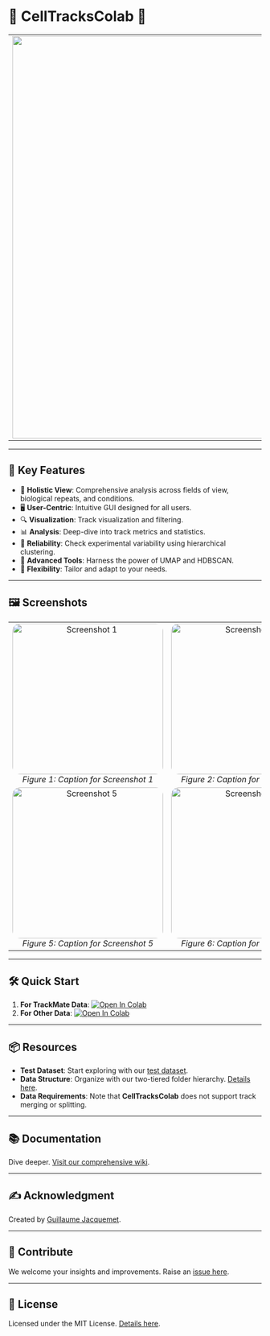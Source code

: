 # 🌟 CellTracksColab 🌟

<table>
<tr>
<td valign="top">

<img src="https://github.com/guijacquemet/CellTracksColab/blob/main/Wiki/CellTracksColab_logo.png" width="800">

</td>
<td>

> In life sciences, tracking objects from movies is pivotal for quantifying behaviors of particles, organelles, bacteria, cells, and whole animals. **CellTracksColab** bridges the gap between tracking and insightful analysis.

> CellTracksColab simplifies the journey from data compilation to analysis. Built on the Google Colaboratory framework, it provides a cloud-based solution accessible with just a web browser and a Google account.

</td>
</tr>
</table>

---

## 🚀 **Key Features**
- 📘 **Holistic View**: Comprehensive analysis across fields of view, biological repeats, and conditions.
- 🖥️ **User-Centric**: Intuitive GUI designed for all users.
- 🔍 **Visualization**: Track visualization and filtering.
- 📊 **Analysis**: Deep-dive into track metrics and statistics.
- 🧪 **Reliability**: Check experimental variability using hierarchical clustering.
- 🔧 **Advanced Tools**: Harness the power of UMAP and HDBSCAN.
- 💼 **Flexibility**: Tailor and adapt to your needs.

---

## 🖼️ **Screenshots**

<table>
<tr>
    <td align="center" valign="middle" style="transition: transform .2s;">
        <a href="https://github.com/guijacquemet/CellTracksColab/blob/main/Wiki/Screenshot1.png">
            <img src="https://github.com/guijacquemet/CellTracksColab/blob/main/Wiki/Screenshot1.png" alt="Screenshot 1" width="300" style="border-radius: 5%; transition: transform .2s; :hover {transform: scale(1.1);}">
        </a>
        <br>
        <em>Figure 1: Caption for Screenshot 1</em>
    </td>
    <td align="center" valign="middle" style="transition: transform .2s;">
        <a href="https://github.com/guijacquemet/CellTracksColab/blob/main/Wiki/Screenshot2.png">
            <img src="https://github.com/guijacquemet/CellTracksColab/blob/main/Wiki/Screenshot2.png" alt="Screenshot 2" width="300" style="border-radius: 5%; transition: transform .2s; :hover {transform: scale(1.1);}">
        </a>
        <br>
        <em>Figure 2: Caption for Screenshot 2</em>
    </td>
    <td align="center" valign="middle" style="transition: transform .2s;">
        <a href="https://github.com/guijacquemet/CellTracksColab/blob/main/Wiki/Screenshot3.png">
            <img src="https://github.com/guijacquemet/CellTracksColab/blob/main/Wiki/Screenshot3.png" alt="Screenshot 3" width="300" style="border-radius: 5%; transition: transform .2s; :hover {transform: scale(1.1);}">
        </a>
        <br>
        <em>Figure 3: Caption for Screenshot 3</em>
    </td>
    <td align="center" valign="middle" style="transition: transform .2s;">
        <a href="https://github.com/guijacquemet/CellTracksColab/blob/main/Wiki/Screenshot4.png">
            <img src="https://github.com/guijacquemet/CellTracksColab/blob/main/Wiki/Screenshot4.png" alt="Screenshot 4" width="300" style="border-radius: 5%; transition: transform .2s; :hover {transform: scale(1.1);}">
        </a>
        <br>
        <em>Figure 4: Caption for Screenshot 4</em>
    </td>
</tr>
<tr>
    <td align="center" valign="middle" style="transition: transform .2s;">
        <a href="https://github.com/guijacquemet/CellTracksColab/blob/main/Wiki/Screenshot5.png">
            <img src="https://github.com/guijacquemet/CellTracksColab/blob/main/Wiki/Screenshot5.png" alt="Screenshot 5" width="300" style="border-radius: 5%; transition: transform .2s; :hover {transform: scale(1.1);}">
        </a>
        <br>
        <em>Figure 5: Caption for Screenshot 5</em>
    </td>
    <td align="center" valign="middle" style="transition: transform .2s;">
        <a href="https://github.com/guijacquemet/CellTracksColab/blob/main/Wiki/Screenshot6.png">
            <img src="https://github.com/guijacquemet/CellTracksColab/blob/main/Wiki/Screenshot6.png" alt="Screenshot 6" width="300" style="border-radius: 5%; transition: transform .2s; :hover {transform: scale(1.1);}">
        </a>
        <br>
        <em>Figure 6: Caption for Screenshot 6</em>
    </td>
    <td align="center" valign="middle" style="transition: transform .2s;">
        <a href="https://github.com/guijacquemet/CellTracksColab/blob/main/Wiki/Screenshot7.png">
            <img src="https://github.com/guijacquemet/CellTracksColab/blob/main/Wiki/Screenshot7.png" alt="Screenshot 7" width="300" style="border-radius: 5%; transition: transform .2s; :hover {transform: scale(1.1);}">
        </a>
        <br>
        <em>Figure 7: Caption for Screenshot 7</em>
    </td>
    <td align="center" valign="middle" style="transition: transform .2s;">
        <a href="https://github.com/guijacquemet/CellTracksColab/blob/main/Wiki/Screenshot8.png">
            <img src="https://github.com/guijacquemet/CellTracksColab/blob/main/Wiki/Screenshot8.png" alt="Screenshot 8" width="300" style="border-radius: 5%; transition: transform .2s; :hover {transform: scale(1.1);}">
        </a>
        <br>
        <em>Figure 8: Caption for Screenshot 8</em>
    </td>
</tr>
</table>


---

## 🛠️ **Quick Start**
1. **For TrackMate Data**:
[![Open In Colab](https://colab.research.google.com/assets/colab-badge.svg)](https://colab.research.google.com/github/guijacquemet/CellTracksColab/blob/main/Notebook/CellTracksColab_TrackMate.ipynb)
2. **For Other Data**:
[![Open In Colab](https://colab.research.google.com/assets/colab-badge.svg)](https://colab.research.google.com/github/guijacquemet/CellTracksColab/blob/main/Notebook/CellTracksColab.ipynb)

---

## 📦 **Resources**
- **Test Dataset**: Start exploring with our [test dataset](https://zenodo.org/record/8413510).
- **Data Structure**: Organize with our two-tiered folder hierarchy. [Details here](#).
- **Data Requirements**: Note that **CellTracksColab** does not support track merging or splitting.

---

## 📚 **Documentation**
Dive deeper. [Visit our comprehensive wiki](https://github.com/guijacquemet/CellTracksColab/wiki).

---

## ✍️ **Acknowledgment**
Created by [Guillaume Jacquemet](https://cellmig.org/).

---

## 🤝 **Contribute**
We welcome your insights and improvements. Raise an [issue here](https://github.com/guijacquemet/CellTracksColab/issues).

---

## 📜 **License**
Licensed under the MIT License. [Details here](https://opensource.org/licenses/MIT).
